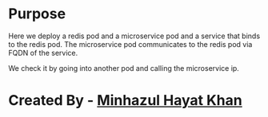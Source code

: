 # Purpose
Here we deploy a redis pod and a microservice pod and a service that binds to the redis pod. The microservice pod communicates to the redis pod via FQDN of the service.

We check it by going into another pod and calling the microservice ip.


#
# Created By - [Minhazul Hayat Khan](https://github.com/minhaz1217)
